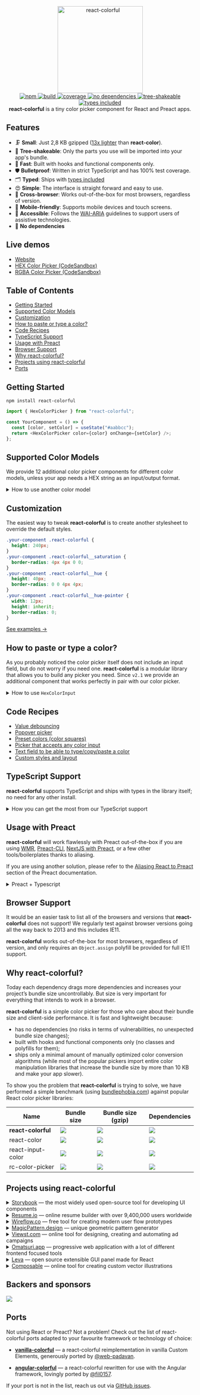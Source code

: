 <div align="center">
  <a href="https://omgovich.github.io/react-colorful">
    <img src="demo/src/assets/design.png" width="229" height="233" alt="react-colorful" />
  </a>
</div>

<div align="center">
  <a href="https://npmjs.org/package/react-colorful">
    <img alt="npm" src="https://img.shields.io/npm/v/react-colorful.svg?labelColor=da248d&color=6ead0a" />
  </a>
  <a href="https://github.com/omgovich/react-colorful/actions">
    <img alt="build" src="https://img.shields.io/github/workflow/status/omgovich/react-colorful/Node.js%20CI/master.svg?labelColor=da248d&color=6ead0a" />
  </a>
  <a href="https://codecov.io/gh/omgovich/react-colorful">
    <img alt="coverage" src="https://img.shields.io/codecov/c/github/omgovich/react-colorful.svg?labelColor=da248d&color=6ead0a" />
  </a>
  <a href="https://npmjs.org/package/react-colorful">
    <img alt="no dependencies" src="https://badgen.net/bundlephobia/dependency-count/react-colorful?labelColor=da248d&color=6ead0a" />
  </a>
  <a href="https://bundlephobia.com/result?p=react-colorful">
    <img alt="tree-shakeable" src="https://badgen.net/bundlephobia/tree-shaking/react-colorful?labelColor=da248d&color=6ead0a" />
  </a>
  <a href="https://npmjs.org/package/react-colorful">
    <img alt="types included" src="https://badgen.net/npm/types/react-colorful?labelColor=da248d&color=6ead0a" />
  </a>
</div>

<div align="center">
  <strong>react-colorful</strong> is a tiny color picker component for React and Preact apps.
</div>

## Features

- 🗜 **Small**: Just 2,8 KB gzipped ([13x lighter](#why-react-colorful) than **react-color**).
- 🌳 **Tree-shakeable**: Only the parts you use will be imported into your app's bundle.
- 🚀 **Fast**: Built with hooks and functional components only.
- 🛡 **Bulletproof**: Written in strict TypeScript and has 100% test coverage.
- 🗂 **Typed**: Ships with [types included](#typescript-support)
- 😍 **Simple**: The interface is straight forward and easy to use.
- 👫 **Cross-browser**: Works out-of-the-box for most browsers, regardless of version.
- 📲 **Mobile-friendly**: Supports mobile devices and touch screens.
- 💬 **Accessible**: Follows the [WAI-ARIA](https://www.w3.org/WAI/standards-guidelines/aria/) guidelines to support users of assistive technologies.
- 💨 **No dependencies**

## Live demos

- [Website](https://omgovich.github.io/react-colorful)
- [HEX Color Picker (CodeSandbox)](https://codesandbox.io/s/react-colorful-demo-u5vwp)
- [RGBA Color Picker (CodeSandbox)](https://codesandbox.io/s/react-colorful-rgb-o9q0t)

## Table of Contents

- [Getting Started](#getting-started)
- [Supported Color Models](#supported-color-models)
- [Customization](#customization)
- [How to paste or type a color?](#how-to-paste-or-type-a-color)
- [Code Recipes](#code-recipes)
- [TypeScript Support](#typescript-support)
- [Usage with Preact](#usage-with-preact)
- [Browser Support](#browser-support)
- [Why react-colorful?](#why-react-colorful)
- [Projects using react-colorful](#projects-using-react-colorful)
- [Ports](#ports)

## Getting Started

```
npm install react-colorful
```

```js
import { HexColorPicker } from "react-colorful";

const YourComponent = () => {
  const [color, setColor] = useState("#aabbcc");
  return <HexColorPicker color={color} onChange={setColor} />;
};
```

## Supported Color Models

We provide 12 additional color picker components for different color models, unless your app needs a HEX string as an input/output format.

<details>
  <summary>How to use another color model</summary>

#### Available pickers

| Import                      | Value example                      |
| --------------------------- | ---------------------------------- |
| `{ HexColorPicker }`        | `"#ffffff"`                        |
| `{ RgbColorPicker }`        | `{ r: 255, g: 255, b: 255 }`       |
| `{ RgbaColorPicker }`       | `{ r: 255, g: 255, b: 255, a: 1 }` |
| `{ RgbStringColorPicker }`  | `"rgb(255, 255, 255)"`             |
| `{ RgbaStringColorPicker }` | `"rgba(255, 255, 255, 1)"`         |
| `{ HslColorPicker }`        | `{ h: 0, s: 0, l: 100 }`           |
| `{ HslaColorPicker }`       | `{ h: 0, s: 0, l: 100, a: 1 }`     |
| `{ HslStringColorPicker }`  | `"hsl(0, 0%, 100%)"`               |
| `{ HslaStringColorPicker }` | `"hsla(0, 0%, 100%, 1)"`           |
| `{ HsvColorPicker }`        | `{ h: 0, s: 0, v: 100 }`           |
| `{ HsvaColorPicker }`       | `{ h: 0, s: 0, v: 100, a: 1 }`     |
| `{ HsvStringColorPicker }`  | `"hsv(0, 0%, 100%)"`               |
| `{ HsvaStringColorPicker }` | `"hsva(0, 0%, 100%, 1)"`           |

#### Code example

```js
import { RgbColorPicker } from "react-colorful";

const YourComponent = () => {
  const [color, setColor] = useState({ r: 50, g: 100, b: 150 });
  return <RgbColorPicker color={color} onChange={setColor} />;
};
```

[Live demo →](https://codesandbox.io/s/react-colorful-rgb-o9q0t)

</details>

## Customization

The easiest way to tweak **react-colorful** is to create another stylesheet to override the default styles.

```css
.your-component .react-colorful {
  height: 240px;
}
.your-component .react-colorful__saturation {
  border-radius: 4px 4px 0 0;
}
.your-component .react-colorful__hue {
  height: 40px;
  border-radius: 0 0 4px 4px;
}
.your-component .react-colorful__hue-pointer {
  width: 12px;
  height: inherit;
  border-radius: 0;
}
```

[See examples →](https://codesandbox.io/s/react-colorful-customization-demo-mq85z?file=/src/styles.css)

## How to paste or type a color?

As you probably noticed the color picker itself does not include an input field, but do not worry if you need one. **react-colorful** is a modular library that allows you to build any picker you need. Since `v2.1` we provide an additional component that works perfectly in pair with our color picker.

<details>
  <summary>How to use <code>HexColorInput</code></summary><br />

```js
import { HexColorPicker, HexColorInput } from "react-colorful";

const YourComponent = () => {
  const [color, setColor] = useState("#aabbcc");
  return (
    <div>
      <HexColorPicker color={color} onChange={setColor} />
      <HexColorInput color={color} onChange={setColor} />
    </div>
  );
};
```

[Live demo →](https://codesandbox.io/s/react-colorful-hex-input-demo-0k2fx)

| Property   | Default | Description                                  |
| ---------- | ------- | -------------------------------------------- |
| `alpha`    | `false` | Allows `#rgba` and `#rrggbbaa` color formats |
| `prefixed` | `false` | Enables `#` prefix displaying                |

`HexColorInput` does not have any default styles, but it also accepts all properties that a regular `input` tag does (such as `className`, `placeholder` and `autoFocus`). That means you can place and modify this component as you like. Also, that allows you to combine the color picker and input in different ways:

```jsx
<HexColorInput color={color} onChange={setColor} placeholder="Type a color" prefixed alpha />
```

</details>

## Code Recipes

- [Value debouncing](https://codesandbox.io/s/dgqn0?file=/src/DebouncedPicker.js)
- [Popover picker](https://codesandbox.io/s/opmco?file=/src/PopoverPicker.js)
- [Preset colors (color squares)](https://codesandbox.io/s/bekry?file=/src/SwatchesPicker.js)
- [Picker that accepts any color input](https://codesandbox.io/s/6fp23?file=/src/CustomPicker.js)
- [Text field to be able to type/copy/paste a color](https://codesandbox.io/s/0k2fx?file=/src/App.js)
- [Custom styles and layout](https://codesandbox.io/s/mq85z?file=/src/styles.css)

## TypeScript Support

**react-colorful** supports TypeScript and ships with types in the library itself; no need for any other install.

<details>
  <summary>How you can get the most from our TypeScript support</summary><br />

While not only typing its own functions and variables, it can also help you type yours. Depending on the component you are using, you can also import the type that is associated with the component. For example, if you are using our HSL color picker component, you can also import the `HSL` type.

```ts
import { HslColorPicker, HslColor } from "react-colorful";

const myHslValue: HslColor = { h: 0, s: 0, l: 0 };
```

Take a look at [Supported Color Models](#supported-color-models) for more information about the types and color formats you may want to use.

</details>

## Usage with Preact

**react-colorful** will work flawlessly with Preact out-of-the-box if you are using [WMR](https://github.com/preactjs/wmr), [Preact-CLI](https://github.com/preactjs/preact-cli), [NextJS with Preact](https://github.com/vercel/next.js/tree/canary/examples/using-preact), or a few other tools/boilerplates thanks to aliasing.

If you are using another solution, please refer to the [Aliasing React to Preact](https://preactjs.com/guide/v10/getting-started#aliasing-react-to-preact) section of the Preact documentation.

<details>
  <summary>Preact + Typescript</summary><br />

**react-colorful**, like all other React + TS projects, can potentially cause issues in a Preact + TS application if you have the `@types/react` package installed, either as a direct dependency or a dependency of a dependency. For example, the Preact TS template comes with `@types/enzyme` which has `@types/react` as a dependency.

To fix this, create a `declaration.d.ts` file or add to your existing:

```
import React from "react";

declare global {
    namespace React {
        interface ReactElement {
            nodeName: any;
            attributes: any;
            children: any;
        }
    }
}
```

This will correct the types an allow you to use **react-colorful** along with many other React + TS libraries in your Preact + TS application.

</details>

## Browser Support

It would be an easier task to list all of the browsers and versions that **react-colorful** does not support! We regularly test against browser versions going all the way back to 2013 and this includes IE11.

**react-colorful** works out-of-the-box for most browsers, regardless of version, and only requires an `Object.assign` polyfill be provided for full IE11 support.

## Why react-colorful?

Today each dependency drags more dependencies and increases your project’s bundle size uncontrollably. But size is very important for everything that intends to work in a browser.

**react-colorful** is a simple color picker for those who care about their bundle size and client-side performance. It is fast and lightweight because:

- has no dependencies (no risks in terms of vulnerabilities, no unexpected bundle size changes);
- built with hooks and functional components only (no classes and polyfills for them);
- ships only a minimal amount of manually optimized color conversion algorithms (while most of the popular pickers import entire color manipulation libraries that increase the bundle size by more than 10 KB and make your app slower).

To show you the problem that **react-colorful** is trying to solve, we have performed a simple benchmark (using [bundlephobia.com](https://bundlephobia.com)) against popular React color picker libraries:

| Name               | Bundle size                                                                                                                        | Bundle size (gzip)                                                                                                                    | Dependencies                                                                                                                                    |
| ------------------ | ---------------------------------------------------------------------------------------------------------------------------------- | ------------------------------------------------------------------------------------------------------------------------------------- | ----------------------------------------------------------------------------------------------------------------------------------------------- |
| **react-colorful** | [![](https://badgen.net/bundlephobia/min/react-colorful?color=6ead0a&label=)](https://bundlephobia.com/result?p=react-colorful)    | [![](https://badgen.net/bundlephobia/minzip/react-colorful?color=6ead0a&label=)](https://bundlephobia.com/result?p=react-colorful)    | [![](https://badgen.net/bundlephobia/dependency-count/react-colorful?color=6ead0a&label=)](https://bundlephobia.com/result?p=react-colorful)    |
| react-color        | [![](https://badgen.net/bundlephobia/min/react-color?color=red&label=)](https://bundlephobia.com/result?p=react-color)             | [![](https://badgen.net/bundlephobia/minzip/react-color?color=red&label=)](https://bundlephobia.com/result?p=react-color)             | [![](https://badgen.net/bundlephobia/dependency-count/react-color?color=red&label=)](https://bundlephobia.com/result?p=react-color)             |
| react-input-color  | [![](https://badgen.net/bundlephobia/min/react-input-color?color=red&label=)](https://bundlephobia.com/result?p=react-input-color) | [![](https://badgen.net/bundlephobia/minzip/react-input-color?color=red&label=)](https://bundlephobia.com/result?p=react-input-color) | [![](https://badgen.net/bundlephobia/dependency-count/react-input-color?color=red&label=)](https://bundlephobia.com/result?p=react-input-color) |
| rc-color-picker    | [![](https://badgen.net/bundlephobia/min/rc-color-picker?color=red&label=)](https://bundlephobia.com/result?p=rc-color-picker)     | [![](https://badgen.net/bundlephobia/minzip/rc-color-picker?color=red&label=)](https://bundlephobia.com/result?p=rc-color-picker)     | [![](https://badgen.net/bundlephobia/dependency-count/rc-color-picker?color=red&label=)](https://bundlephobia.com/result?p=rc-color-picker)     |

## Projects using react-colorful

<details>
  <summary><a href="https://storybook.js.org/">Storybook</a> — the most widely used open-source tool for developing UI components</summary>

  <a href="https://storybook.js.org/">
    <img src="demo/src/assets/storybook.png" width="551" alt="Storybook" />
  </a>
</details>

<details>
  <summary><a href="https://resume.io">Resume.io</a> — online resume builder with over 9,400,000 users worldwide</summary>

  <a href="https://resume.io/">
    <img src="demo/src/assets/resume-io.png" width="873" alt="resume.io" />
  </a>
</details>

<details>
  <summary><a href="https://wireflow.co/">Wireflow.co</a> — free tool for creating modern user flow prototypes</summary>

  <a href="https://wireflow.co/">
    <img src="demo/src/assets/wireflow-co.png" width="1222" alt="wireflow.co" />
  </a>
</details>

<details>
  <summary><a href="https://www.magicpattern.design/">MagicPattern.design</a> — unique geometric pattern generator</summary>

  <a href="https://www.magicpattern.design/">
    <img src="demo/src/assets/magicpattern-design.jpg" width="943" alt="magicpattern.design" />
  </a>
</details>

<details>
  <summary><a href="https://viewst.com/">Viewst.com</a> — online tool for designing, creating and automating ad campaigns</summary>

  <a href="https://viewst.com/">
    <img src="demo/src/assets/viewst.png" width="1159" alt="viewst.com" />
  </a>
</details>

<details>
  <summary><a href="https://omatsuri.app">Omatsuri.app</a> — progressive web application with a lot of different frontend focused tools</summary>

  <a href="https://omatsuri.app">
    <img src="demo/src/assets/omatsuri-app.png" width="1223" alt="omatsuri.app" />
  </a>
</details>

<details>
  <summary><a href="https://github.com/pmndrs/leva">Leva</a> — open source extensible GUI panel made for React</summary>

  <a href="https://github.com/pmndrs/leva">
    <img src="demo/src/assets/leva.png" width="1223" alt="pmndrs/leva" />
  </a>
</details>

<details>
  <summary><a href="https://www.composable.art">Composable</a> — online tool for creating custom vector illustrations</summary>

  <a href="https://www.composable.art">
    <img src="demo/src/assets/composable.png" width="745" alt="composable.art" />
  </a>
</details>

## Backers and sponsors

<a href="https://opencollective.com/react-colorful"><img src="https://opencollective.com/react-colorful/individuals.svg?width=890"></a>

## Ports

Not using React or Preact? Not a problem! Check out the list of react-colorful ports adapted to your favourite framework or technology of choice:

- **[vanilla-colorful](https://github.com/web-padawan/vanilla-colorful)** — a react-colorful reimplementation in vanilla Custom Elements, generously ported by [@web-padavan](https://github.com/web-padawan).

- **[angular-colorful](https://github.com/fil0157/angular-colorful)** — a react-colorful rewritten for use with the Angular framework, lovingly ported by [@fil0157](https://github.com/fil0157).

If your port is not in the list, reach us out via [GitHub issues](https://github.com/omgovich/react-colorful/issues).
